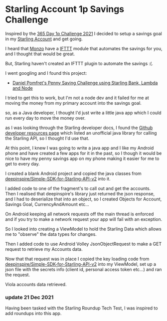 # Starling Account 1p Savings Challenge

Inspired by
the [365 Day 1p Challenge 2021](https://forums.moneysavingexpert.com/discussion/6229222/365-day-1p-challenge-2021)
I decided to setup a savings goal in my [Starling Account](https://www.starlingbank.com/)
and get going.

I heard that [Monzo](https://monzo.com/) have
a [IFTTT](https://ifttt.com/applets/GutUrxFv-take-on-the-1p-savings-challenge) module that automates the savings for
you, and I thought that would be great.

But, Starling haven't created an IFTTT plugin to automate the savings :(.

I went googling and I found this project:

* [Daniel Pomfret's Penny Saving Challenge using Starling Bank, Lambda and Node](https://dano.me.uk/code/penny-saving-challenge-using-starling-bank-lambda-and-node/)

I tried to get this to work, but I'm not a node dev and it failed for me at moving the money from my primary account
into the savings goal.

so, as a Java developer, I thought I'd just write a little java app which I could run every day to move the money over.

as I was looking through the Starling developer docs, I found
the [Github developer resources page](https://github.com/starlingbank/developer-resources) which listed an unofficial
java library for calling the Starling API, so I thought I'd use that.

At this point, I knew I was going to write a java app and I like my Android phone and have created a few apps for it in
the past, so I though it would be nice to have my penny savings app on my phone making it easier for me to get to every
day.

I created a blank Android project and copied the java classes
from [deepinspire/Simple-SDK-for-Starling-API-v2](https://github.com/deepinspire/Simple-SDK-for-Starling-API-v2/) into
it.

I added code to one of the fragment's to call out and get the accounts. Then I realised that deepinspire's library just
returned the json response, and I had to deserialize that into an object, so I created Objects for Account, Savings
Goal, CurrencyAndAmount etc...

On Android keeping all network requests off the main thread is enforced and if you try to make a network request your
app will fail with an exception.

So I looked into creating a ViewModel to hold the Starling Data which allows me to "observe" the data types for changes.

Then I added code to use Android Volley JsonObjectRequest to make a GET request to retrieve my Accounts data.

Now that that request was in place I copied the key loading code
from [deepinspire/Simple-SDK-for-Starling-API-v2](https://github.com/deepinspire/Simple-SDK-for-Starling-API-v2/) into
my ViewModel, set up a json file with the secrets info (client id, personal access token etc...) and ran the request.

Viola accounts data retrieved.

### update 21 Dec 2021

Having been tasked with the Starling Roundup Tech Test, I was inspired to add roundups into this app.